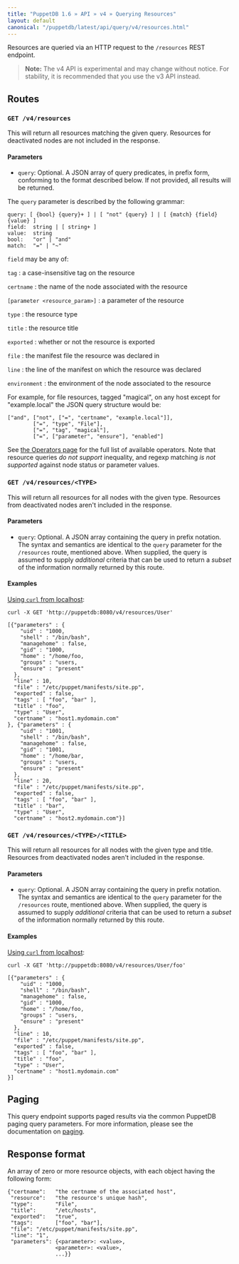 ```yaml
---
title: "PuppetDB 1.6 » API » v4 » Querying Resources"
layout: default
canonical: "/puppetdb/latest/api/query/v4/resources.html"
---
```


[curl]: ../curl.html#using-curl-from-localhost-non-sslhttp
[paging]: ./paging.html

Resources are queried via an HTTP request to the
`/resources` REST endpoint.

> **Note:** The v4 API is experimental and may change without notice. For stability, it is recommended that you use the v3 API instead.

## Routes

### `GET /v4/resources`

This will return all resources matching the given query. Resources for
deactivated nodes are not included in the response.

#### Parameters

* `query`: Optional. A JSON array of query predicates, in prefix form,
  conforming to the format described below. If not provided, all results will
  be returned.

The `query` parameter is described by the following grammar:

    query: [ {bool} {query}+ ] | [ "not" {query} ] | [ {match} {field} {value} ]
    field:  string | [ string+ ]
    value:  string
    bool:   "or" | "and"
    match:  "=" | "~"

`field` may be any of:

`tag`
: a case-insensitive tag on the resource

`certname`
: the name of the node associated with the resource

`[parameter <resource_param>]`
: a parameter of the resource

`type`
: the resource type

`title`
: the resource title

`exported`
: whether or not the resource is exported

`file`
: the manifest file the resource was declared in

`line`
: the line of the manifest on which the resource was declared

`environment`
: the environment of the node associated to the resource

For example, for file resources, tagged "magical", on any host except
for "example.local" the JSON query structure would be:

    ["and", ["not", ["=", "certname", "example.local"]],
            ["=", "type", "File"],
            ["=", "tag", "magical"],
            ["=", ["parameter", "ensure"], "enabled"]

See [the Operators page](./operators.html) for the full list of available operators. Note that
resource queries *do not support* inequality, and regexp matching *is not
supported* against node status or parameter values.

### `GET /v4/resources/<TYPE>`

This will return all resources for all nodes with the given
type. Resources from deactivated nodes aren't included in the
response.

#### Parameters

* `query`: Optional. A JSON array containing the query in prefix
  notation. The syntax and semantics are identical to the `query`
  parameter for the `/resources` route, mentioned above. When
  supplied, the query is assumed to supply _additional_ criteria that
  can be used to return a _subset_ of the information normally
  returned by this route.

#### Examples

[Using `curl` from localhost][curl]:

    curl -X GET 'http://puppetdb:8080/v4/resources/User'

    [{"parameters" : {
        "uid" : "1000,
        "shell" : "/bin/bash",
        "managehome" : false,
        "gid" : "1000,
        "home" : "/home/foo,
        "groups" : "users,
        "ensure" : "present"
      },
      "line" : 10,
      "file" : "/etc/puppet/manifests/site.pp",
      "exported" : false,
      "tags" : [ "foo", "bar" ],
      "title" : "foo",
      "type" : "User",
      "certname" : "host1.mydomain.com"
    }, {"parameters" : {
        "uid" : "1001,
        "shell" : "/bin/bash",
        "managehome" : false,
        "gid" : "1001,
        "home" : "/home/bar,
        "groups" : "users,
        "ensure" : "present"
      },
      "line" : 20,
      "file" : "/etc/puppet/manifests/site.pp",
      "exported" : false,
      "tags" : [ "foo", "bar" ],
      "title" : "bar",
      "type" : "User",
      "certname" : "host2.mydomain.com"}]

### `GET /v4/resources/<TYPE>/<TITLE>`

This will return all resources for all nodes with the given type and
title. Resources from deactivated nodes aren't included in the
response.

#### Parameters

* `query`: Optional. A JSON array containing the query in prefix
  notation. The syntax and semantics are identical to the `query`
  parameter for the `/resources` route, mentioned above. When
  supplied, the query is assumed to supply _additional_ criteria that
  can be used to return a _subset_ of the information normally
  returned by this route.

#### Examples

[Using `curl` from localhost][curl]:

    curl -X GET 'http://puppetdb:8080/v4/resources/User/foo'

    [{"parameters" : {
        "uid" : "1000,
        "shell" : "/bin/bash",
        "managehome" : false,
        "gid" : "1000,
        "home" : "/home/foo,
        "groups" : "users,
        "ensure" : "present"
      },
      "line" : 10,
      "file" : "/etc/puppet/manifests/site.pp",
      "exported" : false,
      "tags" : [ "foo", "bar" ],
      "title" : "foo",
      "type" : "User",
      "certname" : "host1.mydomain.com"
    }]

## Paging

This query endpoint supports paged results via the common PuppetDB paging
query parameters.  For more information, please see the documentation
on [paging][paging].

## Response format

An array of zero or more resource objects, with each object having the
following form:

    {"certname":   "the certname of the associated host",
     "resource":   "the resource's unique hash",
     "type":       "File",
     "title":      "/etc/hosts",
     "exported":   "true",
     "tags":       ["foo", "bar"],
     "file": "/etc/puppet/manifests/site.pp",
     "line": "1",
     "parameters": {<parameter>: <value>,
                   <parameter>: <value>,
                   ...}}
